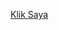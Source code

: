 <a href="https://kotoranpanchi.github.io/schedule/public/index.html" class="text-blue-600 underline">Klik Saya</a>

